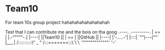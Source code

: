 # Team10
For team 10s group project hahahahahahahahahah
<p>Test that I can contribute
 me and the bois on tha goog
                  .----.
      .---------. | == |
      |.-"""""-.| |----|
      ||Team10 || | == |
      ||GitHub || |----|
      |'-.....-'| |::::|
      `"")---(""` |___.|
     /:::::::::::\" _  "
    /:::=======:::\`\`\
    `"""""""""""""`  '-'
</p>
